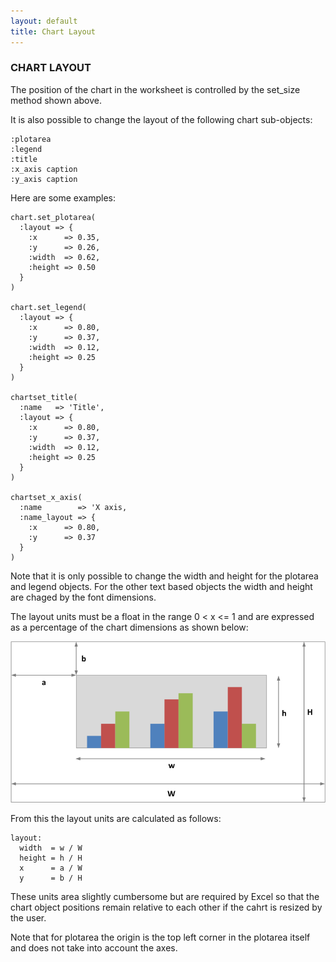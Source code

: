 ```yaml
---
layout: default
title: Chart Layout
---
```


### <a name="chart_layout" class="anchor" href="#chart_layout"><span class="octicon octicon-link" /></a>CHART LAYOUT

The position of the chart in the worksheet is controlled by the set_size method shown above.

It is also possible to change the layout of the following chart sub-objects:

    :plotarea
    :legend
    :title
    :x_axis caption
    :y_axis caption

Here are some examples:

    chart.set_plotarea(
      :layout => {
        :x      => 0.35,
        :y      => 0.26,
        :width  => 0.62,
        :height => 0.50
      }
    )

    chart.set_legend(
      :layout => {
        :x      => 0.80,
        :y      => 0.37,
        :width  => 0.12,
        :height => 0.25
      }
    )

    chartset_title(
      :name   => 'Title',
      :layout => {
        :x      => 0.80,
        :y      => 0.37,
        :width  => 0.12,
        :height => 0.25
      }
    )

    chartset_x_axis(
      :name        => 'X axis,
      :name_layout => {
        :x      => 0.80,
        :y      => 0.37
      }
    )

Note that it is only possible to change the width and height for the plotarea
and legend objects. For the other text based objects the width and height are
chaged by the font dimensions.

The layout units must be a float in the range 0 < x <= 1 and are expressed
as a percentage of the chart dimensions as shown below:

![Chart object layout.](images/examples/layout.png)

From this the layout units are calculated as follows:

    layout:
      width  = w / W
      height = h / H
      x      = a / W
      y      = b / H

These units area slightly cumbersome but are required by Excel so that the chart object positions
remain relative to each other if the cahrt is resized by the user.

Note that for plotarea the origin is the top left corner in the plotarea itself
and does not take into account the axes.

